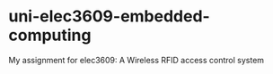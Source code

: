 uni-elec3609-embedded-computing
===============================

My assignment for elec3609: A Wireless RFID access control system
